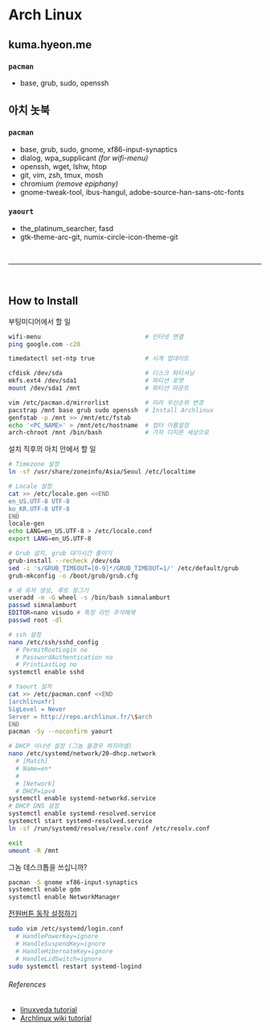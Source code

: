 Arch Linux
========

kuma.hyeon.me
--------
### `pacman`
- base, grub, sudo, openssh

아치 놋북
--------

### `pacman`
- base, grub, sudo, gnome, xf86-input-synaptics
- dialog, wpa_supplicant *(for wifi-menu)*
- openssh, wget, lshw, htop
- git, vim, zsh, tmux, mosh
- chromium *(remove epiphany)*
- gnome-tweak-tool, ibus-hangul, adobe-source-han-sans-otc-fonts

### `yaourt`
- the_platinum_searcher, fasd
- gtk-theme-arc-git, numix-circle-icon-theme-git



<br>

--------

<br>



How to Install
--------
부팅미디어에서 할 일
```bash
wifi-menu                             # 인터넷 연결
ping google.com -c20

timedatectl set-ntp true              # 시계 업데이트

cfdisk /dev/sda                       # 디스크 파티셔닝
mkfs.ext4 /dev/sda1                   # 파티션 포맷
mount /dev/sda1 /mnt                  # 파티션 마운트

vim /etc/pacman.d/mirrorlist          # 미러 우선순위 변경
pacstrap /mnt base grub sudo openssh  # Install Archlinux
genfstab -p /mnt >> /mnt/etc/fstab
echo '<PC_NAME>' > /mnt/etc/hostname  # 컴터 이름설정
arch-chroot /mnt /bin/bash            # 가자 디지몬 세상으로
```

설치 직후의 아치 안에서 할 일
```bash
# Timezone 설정
ln -sf /usr/share/zoneinfo/Asia/Seoul /etc/localtime

# Locale 설정
cat >> /etc/locale.gen <<END
en_US.UTF-8 UTF-8
ko_KR.UTF-8 UTF-8
END
locale-gen
echo LANG=en_US.UTF-8 > /etc/locale.conf
export LANG=en_US.UTF-8

# Grub 설치, grub 대기시간 줄이기
grub-install --recheck /dev/sda
sed -i 's/GRUB_TIMEOUT=[0-9]*/GRUB_TIMEOUT=1/' /etc/default/grub
grub-mkconfig -o /boot/grub/grub.cfg

# 새 유저 생성, 루트 잠그기
useradd -m -G wheel -s /bin/bash simnalamburt
passwd simnalamburt
EDITOR=nano visudo # 특정 라인 주석해제
passwd root -dl

# ssh 설정
nano /etc/ssh/sshd_config
  # PermitRootLogin no
  # PasswordAuthentication no
  # PrintLastLog no
systemctl enable sshd

# Yaourt 설치
cat >> /etc/pacman.conf <<END
[archlinuxfr]
SigLevel = Never
Server = http://repo.archlinux.fr/\$arch
END
pacman -Sy --noconfirm yaourt

# DHCP 이너넷 설정 (그놈 쓸경우 하지마셈)
nano /etc/systemd/network/20-dhcp.network
  # [Match]
  # Name=en*
  #
  # [Network]
  # DHCP=ipv4
systemctl enable systemd-networkd.service
# DHCP DNS 설정
systemctl enable systemd-resolved.service
systemctl start systemd-resolved.service
ln -sf /run/systemd/resolve/resolv.conf /etc/resolv.conf

exit
umount -R /mnt
```

그놈 데스크톱을 쓰십니까?
```bash
pacman -S gnome xf86-input-synaptics
systemctl enable gdm
systemctl enable NetworkManager
```

[전원버튼 동작 설정하기](http://unix.stackexchange.com/a/52645)
```bash
sudo vim /etc/systemd/login.conf
  # HandlePowerKey=ignore
  # HandleSuspendKey=ignore
  # HandleHibernateKey=ignore
  # HandleLidSwitch=ignore
sudo systemctl restart systemd-logind
```

###### References
- [linuxveda tutorial](http://www.linuxveda.com/2014/06/07/arch-linux-tutorial)
- [Archlinux wiki tutorial](https://wiki.archlinux.org/index.php/Installation_guide)
